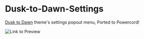 # Dusk-to-Dawn-Settings
[Dusk to Dawn](https://github.com/Asteria5675/BetterDiscordThemes/blob/master/SourceCodes/src/dd.css) theme's settings popout menu, Ported to Powercord!

![Link to Preview](https://i.imgur.com/h4V4RuW.png)
